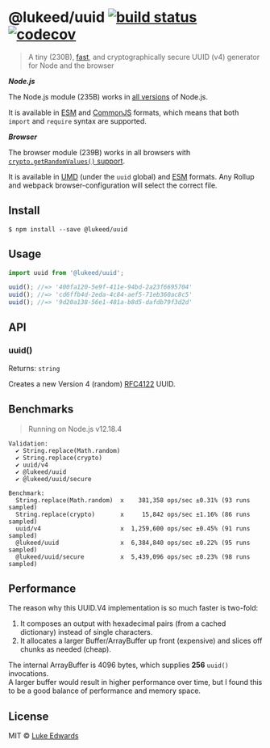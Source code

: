 # @lukeed/uuid [![build status](https://badgen.net/github/status/lukeed/uuid)](https://github.com/lukeed/uuid/actions) [![codecov](https://badgen.now.sh/codecov/c/github/lukeed/uuid)](https://codecov.io/gh/lukeed/uuid)

> A tiny (230B), [fast](#benchmarks), and cryptographically secure UUID (v4) generator for Node and the browser

***Node.js***

The Node.js module (235B) works in [all versions](https://nodejs.org/api/crypto.html#crypto_crypto_randombytes_size_callback) of Node.js.

It is available in [ESM](https://unpkg.com/@lukeed/uuid/dist/index.mjs) and [CommonJS](https://unpkg.com/@lukeed/uuid/dist/index.js) formats, which means that both `import` and `require` syntax are supported.

***Browser***

The browser module (239B) works in all browsers with [`crypto.getRandomValues()` support](https://caniuse.com/#feat=getrandomvalues).

It is available in [UMD](https://unpkg.com/@lukeed/uuid) (under the `uuid` global) and [ESM](https://unpkg.com/@lukeed/uuid/dist/index.esm.js) formats. Any Rollup and webpack browser-configuration will select the correct file.


## Install

```
$ npm install --save @lukeed/uuid
```


## Usage

```js
import uuid from '@lukeed/uuid';

uuid(); //=> '400fa120-5e9f-411e-94bd-2a23f6695704'
uuid(); //=> 'cd6ffb4d-2eda-4c84-aef5-71eb360ac8c5'
uuid(); //=> '9d20a138-56e1-481a-b8d5-dafdb79f3d2d'
```


## API

### uuid()
Returns: `string`

Creates a new Version 4 (random) [RFC4122](http://www.ietf.org/rfc/rfc4122.txt) UUID.


## Benchmarks

> Running on Node.js v12.18.4

```
Validation:
  ✔ String.replace(Math.random)
  ✔ String.replace(crypto)
  ✔ uuid/v4
  ✔ @lukeed/uuid
  ✔ @lukeed/uuid/secure

Benchmark:
  String.replace(Math.random)  x    381,358 ops/sec ±0.31% (93 runs sampled)
  String.replace(crypto)       x     15,842 ops/sec ±1.16% (86 runs sampled)
  uuid/v4                      x  1,259,600 ops/sec ±0.45% (91 runs sampled)
  @lukeed/uuid                 x  6,384,840 ops/sec ±0.22% (95 runs sampled)
  @lukeed/uuid/secure          x  5,439,096 ops/sec ±0.23% (98 runs sampled)
```

## Performance

The reason why this UUID.V4 implementation is so much faster is two-fold:

1) It composes an output with hexadecimal pairs (from a cached dictionary) instead of single characters.
2) It allocates a larger Buffer/ArrayBuffer up front (expensive) and slices off chunks as needed (cheap).

The internal ArrayBuffer is 4096 bytes, which supplies **256** `uuid()` invocations.<br>A larger buffer would result in higher performance over time, but I found this to be a good balance of performance and memory space.

## License

MIT © [Luke Edwards](https://lukeed.com)
